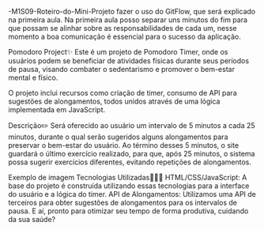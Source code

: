 -M1S09-Roteiro-do-Mini-Projeto
fazer o uso do GitFlow, que será explicado na primeira aula. Na primeira aula posso separar uns minutos do fim para que possam se alinhar sobre as responsabilidades de cada um, nesse momento a boa comunicação é essencial para o sucesso da aplicação.

Pomodoro Project✨
Este é um projeto de Pomodoro Timer, onde os usuários podem se beneficiar de atividades físicas durante seus períodos de pausa, visando combater o sedentarismo e promover o bem-estar mental e físico.

O projeto inclui recursos como criação de timer, consumo de API para sugestões de alongamentos, todos unidos através de uma lógica implementada em JavaScript.

Descrição✏️
Será oferecido ao usuário um intervalo de 5 minutos a cada 25 minutos, durante o qual serão sugeridos alguns alongamentos para preservar o bem-estar do usuário. Ao término desses 5 minutos, o site guardará o último exercício realizado, para que, após 25 minutos, o sistema possa sugerir exercícios diferentes, evitando repetições de alongamentos.

Exemplo de imagem
Tecnologias Utilizadas👨🏽‍💻
HTML/CSS/JavaScript: A base do projeto é construída utilizando essas tecnologias para a interface do usuário e a lógica do timer.
API de Alongamentos: Utilizamos uma API de terceiros para obter sugestões de alongamentos para os intervalos de pausa.
E aí, pronto para otimizar seu tempo de forma produtiva, cuidando da sua saúde?

